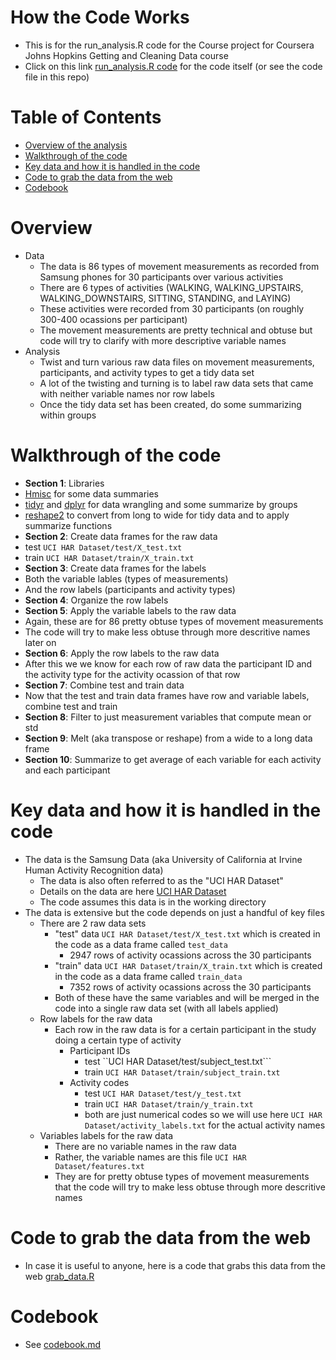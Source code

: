 # How the Code Works 
* This is for the run_analysis.R code for the Course project for Coursera Johns Hopkins Getting and Cleaning Data course
* Click on this link [run_analysis.R code](./run_analysis.R) for the code itself (or see the code file in this repo)

# Table of Contents
* [Overview of the analysis](#overview)
* [Walkthrough of the code](#walkthrough-of-the-code)
* [Key data and how it is handled in the code](#key-data-and-how-it-is-handled-in-the-code)
* [Code to grab the data from the web](#code-to-grab-the-data-from-the-web)
* [Codebook](#codebook)

# Overview
* Data
  * The data is 86 types of movement measurements as recorded from Samsung phones for 30 participants over various activities 
   * There are 6 types of activities (WALKING, WALKING_UPSTAIRS, WALKING_DOWNSTAIRS, SITTING, STANDING, and LAYING)
   * These activities were recorded from 30 participants (on roughly 300-400 ocassions per participant)
  * The movement measurements are pretty technical and obtuse but code will try to clarify with more descriptive variable names
* Analysis
  * Twist and turn various raw data files on movement measurements, participants, and activity types to get a tidy data set 
  * A lot of the twisting and turning is to label raw data sets that came with neither variable names nor row labels
  * Once the tidy data set has been created, do some summarizing within groups 

# Walkthrough of the code 
* **Section 1**: Libraries 
 * [Hmisc](https://cran.r-project.org/web/packages/Hmisc/index.html) for some data summaries 
 * [tidyr](https://cran.r-project.org/web/packages/tidyr/index.html) and [dplyr](https://cran.r-project.org/web/packages/dplyr/index.html) for data wrangling and some summarize by groups
 * [reshape2](https://cran.r-project.org/web/packages/reshape2/index.html) to convert from long to wide for tidy data and to apply summarize functions
* **Section 2**: Create data frames for the raw data 
 * test ```UCI HAR Dataset/test/X_test.txt``` 
 * train ```UCI HAR Dataset/train/X_train.txt``` 
* **Section 3**: Create data frames for the labels
 * Both the variable lables (types of measurements) 
 * And the row labels (participants and activity types)
* **Section 4**: Organize the row labels 
* **Section 5**: Apply the variable labels to the raw data 
 * Again, these are for 86 pretty obtuse types of movement measurements
 * The code will try to make less obtuse through more descritive names later on
* **Section 6**: Apply the row labels to the raw data 
 * After this we we know for each row of raw data the participant ID and the activity type for the activity ocassion of that row
* **Section 7**: Combine test and train data
 * Now that the test and train data frames have row and variable labels, combine test and train 
* **Section 8**: Filter to just measurement variables that compute mean or std
* **Section 9**: Melt (aka transpose or reshape) from a wide to a long data frame
* **Section 10**: Summarize to get average of each variable for each activity and each participant

# Key data and how it is handled in the code
* The data is the Samsung Data (aka University of California at Irvine Human Activity Recognition data) 
  * The data is also often referred to as the "UCI HAR Dataset" 
  * Details on the data are here [UCI HAR Dataset](http://archive.ics.uci.edu/ml/datasets/Human+Activity+Recognition+Using+Smartphones)
  * The code assumes this data is in the working directory
* The data is extensive but the code depends on just a handful of key files 
  * There are 2 raw data sets
    * "test" data ```UCI HAR Dataset/test/X_test.txt``` which is created in the code as a data frame called ```test_data``` 
       * 2947 rows of activity ocassions across the 30 participants 
    * "train" data ```UCI HAR Dataset/train/X_train.txt``` which is created in the code as a data frame called ```train_data```
       * 7352 rows of activity ocassions across the 30 participants 
    * Both of these have the same variables and will be merged in the code into a single raw data set (with all labels applied)
  * Row labels for the raw data
    * Each row in the raw data is for a certain participant in the study doing a certain type of activity
      * Participant IDs
        * test ``UCI HAR Dataset/test/subject_test.txt``` 
        * train ```UCI HAR Dataset/train/subject_train.txt```
      * Activity codes 
        * test ```UCI HAR Dataset/test/y_test.txt```
        * train ```UCI HAR Dataset/train/y_train.txt```
        * both are just numerical codes so we will use here ```UCI HAR Dataset/activity_labels.txt``` for the actual activity names 
  * Variables labels for the raw data
    * There are no variable names in the raw data  
    * Rather, the variable names are this file ```UCI HAR Dataset/features.txt```
    * They are for pretty obtuse types of movement measurements that the code will try to make less obtuse through more descritive names

# Code to grab the data from the web
* In case it is useful to anyone, here is a code that grabs this data from the web [grab_data.R](./grab_data.R)

# Codebook
* See [codebook.md](./codebook.md)
